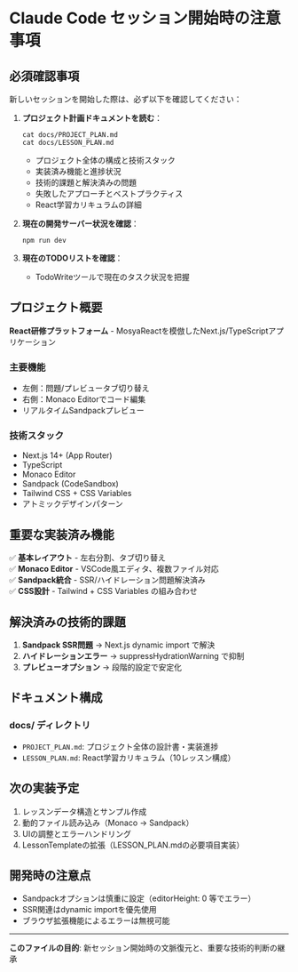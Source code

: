 # Claude Code セッション開始時の注意事項

## 必須確認事項

新しいセッションを開始した際は、必ず以下を確認してください：

1. **プロジェクト計画ドキュメントを読む**：
   ```
   cat docs/PROJECT_PLAN.md
   cat docs/LESSON_PLAN.md
   ```
   - プロジェクト全体の構成と技術スタック
   - 実装済み機能と進捗状況
   - 技術的課題と解決済みの問題
   - 失敗したアプローチとベストプラクティス
   - React学習カリキュラムの詳細

2. **現在の開発サーバー状況を確認**：
   ```
   npm run dev
   ```

3. **現在のTODOリストを確認**：
   - TodoWriteツールで現在のタスク状況を把握

## プロジェクト概要

**React研修プラットフォーム** - MosyaReactを模倣したNext.js/TypeScriptアプリケーション

### 主要機能
- 左側：問題/プレビュータブ切り替え
- 右側：Monaco Editorでコード編集
- リアルタイムSandpackプレビュー

### 技術スタック
- Next.js 14+ (App Router)
- TypeScript
- Monaco Editor
- Sandpack (CodeSandbox)
- Tailwind CSS + CSS Variables
- アトミックデザインパターン

## 重要な実装済み機能

✅ **基本レイアウト** - 左右分割、タブ切り替え  
✅ **Monaco Editor** - VSCode風エディタ、複数ファイル対応  
✅ **Sandpack統合** - SSR/ハイドレーション問題解決済み  
✅ **CSS設計** - Tailwind + CSS Variables の組み合わせ  

## 解決済みの技術的課題

1. **Sandpack SSR問題** → Next.js dynamic import で解決
2. **ハイドレーションエラー** → suppressHydrationWarning で抑制
3. **プレビューオプション** → 段階的設定で安定化

## ドキュメント構成

### docs/ ディレクトリ
- `PROJECT_PLAN.md`: プロジェクト全体の設計書・実装進捗
- `LESSON_PLAN.md`: React学習カリキュラム（10レッスン構成）

## 次の実装予定

1. レッスンデータ構造とサンプル作成
2. 動的ファイル読み込み（Monaco → Sandpack）
3. UIの調整とエラーハンドリング
4. LessonTemplateの拡張（LESSON_PLAN.mdの必要項目実装）

## 開発時の注意点

- Sandpackオプションは慎重に設定（editorHeight: 0 等でエラー）
- SSR関連はdynamic importを優先使用
- ブラウザ拡張機能によるエラーは無視可能

---

**このファイルの目的**: 新セッション開始時の文脈復元と、重要な技術的判断の継承